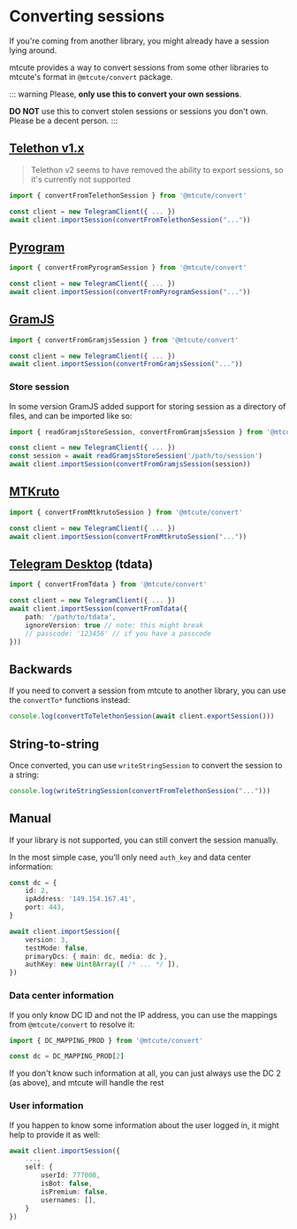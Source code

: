 # Converting sessions

If you're coming from another library, you might already have a session
lying around. 

mtcute provides a way to convert sessions from some other libraries 
to mtcute's format in `@mtcute/convert` package.

::: warning
Please, **only use this to convert your own sessions**.

**DO NOT** use this to convert stolen sessions or sessions you don't own.
Please be a decent person.
:::

## [Telethon v1.x](https://github.com/LonamiWebs/Telethon)

> Telethon v2 seems to have removed the ability to export sessions, 
> so it's currently not supported

```ts
import { convertFromTelethonSession } from '@mtcute/convert'

const client = new TelegramClient({ ... })
await client.importSession(convertFromTelethonSession("..."))
```

## [Pyrogram](https://github.com/pyrogram/pyrogram)

```ts
import { convertFromPyrogramSession } from '@mtcute/convert'

const client = new TelegramClient({ ... })
await client.importSession(convertFromPyrogramSession("..."))
```

## [GramJS](https://github.com/gram-js/gramjs)

```ts
import { convertFromGramjsSession } from '@mtcute/convert'

const client = new TelegramClient({ ... })
await client.importSession(convertFromGramjsSession("..."))
```

### Store session

In some version GramJS added support for storing session as a directory of files,
and can be imported like so:

```ts
import { readGramjsStoreSession, convertFromGramjsSession } from '@mtcute/convert'

const client = new TelegramClient({ ... })
const session = await readGramjsStoreSession('/path/to/session')
await client.importSession(convertFromGramjsSession(session))
```

## [MTKruto](https://github.com/MTKruto/MTKruto)

```ts
import { convertFromMtkrutoSession } from '@mtcute/convert'

const client = new TelegramClient({ ... })
await client.importSession(convertFromMtkrutoSession("..."))
```

## [Telegram Desktop](https://github.com/telegramdesktop/tdesktop) (tdata)

```ts
import { convertFromTdata } from '@mtcute/convert'

const client = new TelegramClient({ ... })
await client.importSession(convertFromTdata({
    path: '/path/to/tdata',
    ignoreVersion: true // note: this might break
    // passcode: '123456' // if you have a passcode
}))
```

## Backwards

If you need to convert a session from mtcute to another library, you can use the `convertTo*` functions instead:

```ts
console.log(convertToTelethonSession(await client.exportSession()))
```

## String-to-string

Once converted, you can use `writeStringSession` to convert the session to a string:

```ts
console.log(writeStringSession(convertFromTelethonSession("...")))
```

## Manual

If your library is not supported, you can still convert the session manually.

In the most simple case, you'll only need `auth_key` and data center information:

```ts
const dc = {
    id: 2,
    ipAddress: '149.154.167.41',
    port: 443,
}

await client.importSession({
    version: 3,
    testMode: false,
    primaryDcs: { main: dc, media: dc },
    authKey: new Uint8Array([ /* ... */ ]),
})
```

### Data center information

If you only know DC ID and not the IP address, you can use the mappings from `@mtcute/convert` to resolve it:

```ts
import { DC_MAPPING_PROD } from '@mtcute/convert'

const dc = DC_MAPPING_PROD[2]
```

If you don't know such information at all, you can just always use the DC 2 (as above), and mtcute will handle the rest

### User information

If you happen to know some information about the user logged in, it might help to provide it as well:

```ts
await client.importSession({
    ...,
    self: {
        userId: 777000,
        isBot: false,
        isPremium: false,
        usernames: [],
    }
})
```

